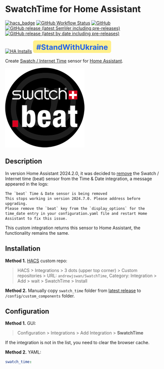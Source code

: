 # SwatchTime for Home Assistant

[![hacs_badge](https://img.shields.io/badge/HACS-Custom-blue.svg)](https://github.com/custom-components/hacs)
[![GitHub Workflow Status](https://img.shields.io/github/actions/workflow/status/andrewjswan/SwatchTime/validate.yml?logo=github)](https://github.com/andrewjswan/SwatchTime/actions)
[![GitHub](https://img.shields.io/github/license/andrewjswan/SwatchTime?color=blue)](https://github.com/andrewjswan/SwatchTime/blob/master/LICENSE)
[![GitHub release (latest SemVer including pre-releases)](https://img.shields.io/github/v/release/andrewjswan/SwatchTime?include_prereleases)](https://github.com/andrewjswan/SwatchTime/releases)
[![GitHub release (latest by date including pre-releases)](https://img.shields.io/github/downloads-pre/andrewjswan/SwatchTime/latest/total?label=release@downloads)](https://github.com/andrewjswan/SwatchTime/releases)

[![HA Installs][installs]](https://analytics.home-assistant.io/custom_integrations.json)
[![StandWithUkraine](https://raw.githubusercontent.com/vshymanskyy/StandWithUkraine/main/badges/StandWithUkraine.svg)](https://github.com/vshymanskyy/StandWithUkraine/blob/main/docs/README.md)

Create [Swatch / Internet Time](https://en.wikipedia.org/wiki/Swatch_Internet_Time) sensor for [Home Assistant](https://www.home-assistant.io/).

![Swatch Time](logo.png)

## Description

In version Home Assistant 2024.2.0, it was decided to [remove](https://github.com/home-assistant/core/pull/106871) the Swatch / Internet time (beat) sensor from the Time & Date integration, a message appeared in the logs:
```
The `beat` Time & Date sensor is being removed
This stops working in version 2024.7.0. Please address before upgrading.
Please remove the `beat` key from the `display_options` for the time_date entry in your configuration.yaml file and restart Home Assistant to fix this issue.
```
This custom integration returns this sensor to Home Assistant, the functionality remains the same.

## Installation

**Method 1.** [HACS](https://hacs.xyz/) custom repo:

> HACS > Integrations > 3 dots (upper top corner) > Custom repositories > URL: `andrewjswan/SwatchTime`, Category: Integration > Add > wait > SwatchTime > Install

**Method 2.** Manually copy `swatch_time` folder from [latest release](https://github.com/andrewjswan/SwatchTime/releases/latest) to `/config/custom_components` folder.

## Configuration

**Method 1.** GUI:

> Configuration > Integrations > Add Integration > **SwatchTime**

If the integration is not in the list, you need to clear the browser cache.

**Method 2.** YAML:

```yaml
swatch_time:
```

[installs]: https://img.shields.io/badge/dynamic/json?color=41BDF5&logo=home-assistant&label=integration%20usage&suffix=%20installs&cacheSeconds=15600&url=https://analytics.home-assistant.io/custom_integrations.json&query=$.swatch_time.total
